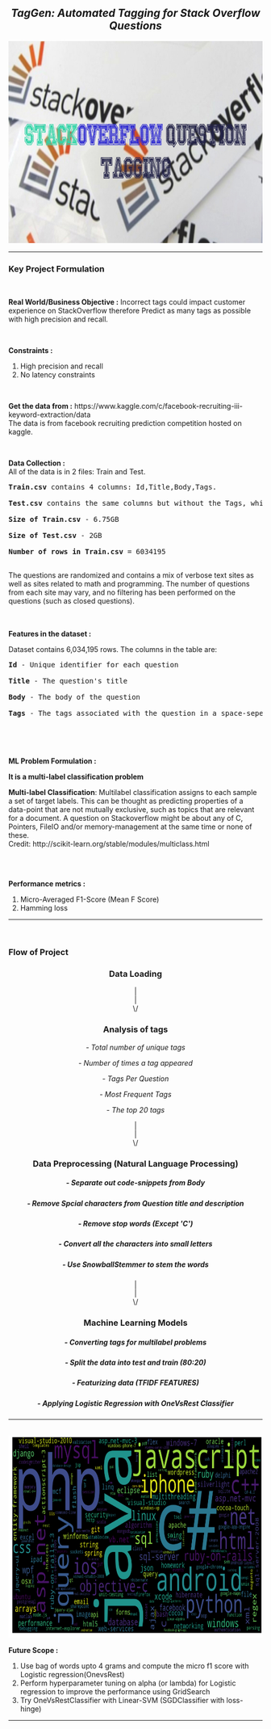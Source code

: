 
<h2 align= "center"><em>TagGen: Automated Tagging for Stack Overflow Questions</em></h2>

<div align="center">
  <img height="400" src="https://github.com/shreyjain99/TagGen-Automated-Tagging-for-Stack-Overflow-Questions/blob/main/src%20files/pic1.jpg"/>
</div>

<hr width="100%" size="2">

<h3 align= "left"> <b> Key Project Formulation </b> </h3>

<br>

<p>
<strong>Real World/Business Objective :</strong> Incorrect tags could impact customer experience on StackOverflow therefore Predict as many tags as possible with high precision and recall.
</p>

<br>

<p>
<strong>Constraints :</strong>
</p>
<ol>
<li>High precision and recall </li>
<li>No latency constraints</li>
</ol>

<br>

<p>
<strong>Get the data from :</strong> https://www.kaggle.com/c/facebook-recruiting-iii-keyword-extraction/data
<br>The data is from facebook recruiting prediction competition hosted on kaggle.
</p>

<br>

<p>
<strong>Data Collection :</strong>
<br>
All of the data is in 2 files: Train and Test.<br />
<pre>
<b>Train.csv</b> contains 4 columns: Id,Title,Body,Tags.<br />
<b>Test.csv</b> contains the same columns but without the Tags, which you are to predict.<br />
<b>Size of Train.csv</b> - 6.75GB<br />
<b>Size of Test.csv</b> - 2GB<br />
<b>Number of rows in Train.csv</b> = 6034195<br />
</pre>
The questions are randomized and contains a mix of verbose text sites as well as sites related to math and programming. The number of questions from each site may vary, and no filtering has been performed on the questions (such as closed questions).<br />
<br />

<br>

<p>
<strong>Features in the dataset :</strong>
</p>
Dataset contains 6,034,195 rows. The columns in the table are:<br />
<pre>
<b>Id</b> - Unique identifier for each question<br />
<b>Title</b> - The question's title<br />
<b>Body</b> - The body of the question<br />
<b>Tags</b> - The tags associated with the question in a space-seperated format (all lowercase, should not contain tabs '\t' or ampersands '&')<br />
</pre>

<br />

<br>

<p>
<strong>ML Problem Formulation :</strong>
</p>
<p> <strong>It is a multi-label classification problem</strong> </p>
<p> 
<b>Multi-label Classification</b>: Multilabel classification assigns to each sample a set of target labels. This can be thought as predicting properties of a data-point that are not mutually exclusive, such as topics that are relevant for a document. A question on Stackoverflow might be about any of C, Pointers, FileIO and/or memory-management at the same time or none of these. <br>
Credit: http://scikit-learn.org/stable/modules/multiclass.html
</p>

<br>
<br>

<p>
<strong>Performance metrics :</strong>
</p>
<ol>
<li>Micro-Averaged F1-Score (Mean F Score) </li>
<li>Hamming loss</li>
</ol>

<hr width="100%" size="2">

<br>

<body>

  <h3>Flow of Project</h3>

  <h3 align= "center"><strong>Data Loading</strong></h3>

  <div align= "center">|</div>
  <div align= "center">|</div>
  <div align= "center">\/</div>

  <h3 align= "center"><strong>Analysis of tags</strong></h3>
  <p align= "center"><em> - Total number of unique tags </em></p>
  <p align= "center"><em> - Number of times a tag appeared </em></p>
  <p align= "center"><em> - Tags Per Question </em></p>
  <p align= "center"><em> - Most Frequent Tags </em></p>
  <p align= "center"><em> - The top 20 tags </em></p>

  <div align= "center">|</div>
  <div align= "center">|</div>
  <div align= "center">\/</div>

  <h3 align= "center">Data Preprocessing (Natural Language Processing)</h3>
  <h5 align= "center"> - Separate out code-snippets from Body </h5>
  <h5 align= "center"> - Remove Spcial characters from Question title and description </h5>
  <h5 align= "center"> - Remove stop words (Except 'C') </h5>
  <h5 align= "center"> - Convert all the characters into small letters </h5>
  <h5 align= "center"> - Use SnowballStemmer to stem the words </h5>

  <div align= "center">|</div>
  <div align= "center">|</div>
  <div align= "center">\/</div>

  <h3 align= "center">Machine Learning Models</h3>
  <h5 align= "center"> - Converting tags for multilabel problems  </h5>
  <h5 align= "center"> - Split the data into test and train (80:20)  </h5>
  <h5 align= "center"> - Featurizing data (TFIDF FEATURES) </h5>
  <h5 align= "center"> - Applying Logistic Regression with OneVsRest Classifier </h5>


  
</body>

<hr width="100%" size="2">
<br>

<div align="center">
  <img height="400" src="https://github.com/shreyjain99/TagGen-Automated-Tagging-for-Stack-Overflow-Questions/blob/main/src%20files/frequent%20tags.png"/>
</div>

<p>
<strong>Future Scope :</strong>
</p>
<ol>
<li>Use bag of words upto 4 grams and compute the micro f1 score with Logistic regression(OnevsRest) </li>
<li>Perform hyperparameter tuning on alpha (or lambda) for Logistic regression to improve the performance using GridSearch</li>
<li>Try OneVsRestClassifier with Linear-SVM (SGDClassifier with loss-hinge)</li>
</ol>

<hr width="100%" size="2">

